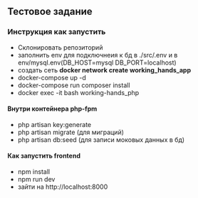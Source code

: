## Тестовое задание

### Инструкция как запустить
- Склонировать репозиторий
- заполнить env для подключнеия к бд в ./src/.env и в env/mysql.env(DB_HOST=mysql DB_PORT=localhost)
- создать сеть **docker network create working_hands_app**
- docker-compose up -d
- docker-compose run composer install
- docker exec -it bash working-hands_php
#### Внутри контейнера php-fpm 
- php artisan key:generate
- php artisan migrate (для миграций)
- php artisan db:seed (для записи моковых данных в бд)
#### Как запустить frontend
- npm install
- npm run dev
- зайти на http://localhost:8000